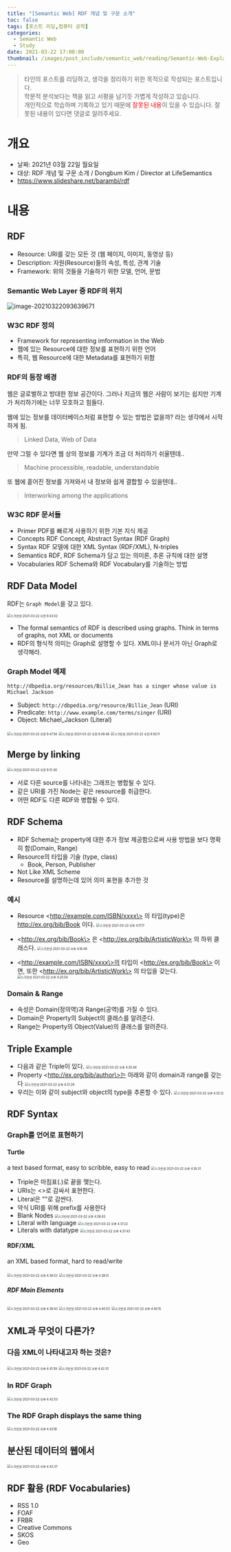 ```yaml
---
title: "[Semantic Web] RDF 개념 및 구문 소개"
toc: false
tags: [포스트 리딩,컴퓨터 공학]
categories:
  - Semantic Web
  - Study
date: 2021-03-22 17:00:00
thumbnail: /images/post_include/semantic_web/reading/Semantic-Web-Explained.png
---
```

> 타인의 포스트를 리딩하고, 생각을 정리하기 위한 목적으로 작성되는 포스트입니다.  
> 학문적 분석보다는 책을 읽고 서평을 남기듯 가볍게 작성하고 있습니다.  
> 개인적으로 학습하며 기록하고 있기 때문에 <font color='red'>잘못된 내용</font>이 있을 수 있습니다. 잘못된 내용이 있다면 댓글로 알려주세요.

# 개요
* 날짜: 2021년 03월 22일 월요일
* 대상: RDF 개념 및 구문 소개 / Dongbum Kim / Director at LifeSemantics
* https://www.slideshare.net/barambi/rdf

# 내용

## RDF

* Resource: URI를 갖는 모든 것 (웹 페이지, 이미지, 동영상 등)
* Description: 자원(Resource)들의 속성, 특성, 관계 기술
* Framework: 위의 것들을 기술하기 위한 모델, 언어, 문법

### Semantic Web Layer 중 RDF의 위치

![image-20210322093639671](/images/post_include/semantic_web/study/image-20210322093639671.png)

### W3C RDF 정의

* Framework for representing imformation in the Web
* 웹에 있는 Resource에 대한 정보를 표현하기 위한 언어
* 특히, 웹 Resource에 대한 Metadata를 표현하기 위함

### RDF의 등장 배경

웹은 글로벌하고 방대한 정보 공간이다. 그러나 지금의 웹은 사람이 보기는 쉽지만 기계가 처리하기에는 너무 모호하고 힘들다.

웹에 있는 정보를 데이터베이스처럼 표현할 수 있는 방법은 없을까? 라는 생각에서 시작하게 됨.

> Linked Data, Web of Data

만약 그럴 수 있다면 웹 상의 정보를 기계가 조금 더 처리하기 쉬울텐데..

> Machine processible, readable, understandable

또 웹에 흩어진 정보를 가져와서 내 정보와 쉽게 결합할 수 있을텐데..

> Interworking among the applications

### W3C RDF 문서들

* Primer
  PDF를 빠르게 사용하기 위한 기본 지식 제공
* Concepts
  RDF Concept, Abstract Syntax (RDF Graph)
* Syntax
  RDF 모델에 대한 XML Syntax (RDF/XML), N-triples
* Semantics
  RDF, RDF Schema가 담고 있는 의미론, 추론 규칙에 대한 설명
* Vocabularies
  RDF Schema와 RDF Vocabulary를 기술하는 방법

## RDF Data Model

RDF는 `Graph Model`을 갖고 있다.

<img src="/images/post_include/semantic_web/study/스크린샷2021-03-22 오전 94302.png" alt="스크린샷 2021-03-22 오전 9.43.02" style="zoom:50%;" />

* The formal semantics of RDF is described using graphs. Think in terms of graphs, not XML or documents
* RDF의 형식적 의미는 Graph로 설명할 수 있다. XML이나 문서가 아닌 Graph로 생각해라.

### Graph Model 예제

```
http://dbpedia.org/resources/Billie_Jean has a singer whose value is Michael Jackson
```

* Subject: `http://dbpedia.org/resource/Billie_Jean` (URI)
* Predicate: `http://www.example.com/terms/singer` (URI)
* Object: Michael_Jackson (Literal)

<img src="/images/post_include/semantic_web/study/스크린샷2021-03-22 오전 94758.png" alt="스크린샷 2021-03-22 오전 9.47.58" style="zoom:50%;" />

<img src="/images/post_include/semantic_web/study/스크린샷2021-03-22 오전 94948.png" alt="스크린샷 2021-03-22 오전 9.49.48" style="zoom:50%;" />

<img src="/images/post_include/semantic_web/study/스크린샷2021-03-22 오전 95011.png" alt="스크린샷 2021-03-22 오전 9.50.11" style="zoom:50%;" />

## Merge by linking

<img src="/images/post_include/semantic_web/study/스크린샷2021-03-22 오전 95140.png" alt="스크린샷 2021-03-22 오전 9.51.40" style="zoom:50%;" />

* 서로 다른 source를 나타내는 그래프는 병합될 수 있다.
* 같은 URI를 가진 Node는 같은 resource를 취급한다.
* 어떤 RDF도 다른 RDF와 병합될 수 있다.

## RDF Schema

* RDF Schema는 property에 대한 추가 정보 제공함으로써 사용 방법을 보다 명확히 함(Domain, Range)
* Resource의 타입을 기술 (type, class)
  * Book, Person, Publisher
* Not Like XML Scheme
* Resource를 설명하는데 있어 의미 표현을 추가한 것

### 예시

* Resource \<http://example.com/ISBN/xxxx\> 의 타입(type)은 <http://ex.org/bib/Book> 이다.
  <img src="/images/post_include/semantic_web/study/스크린샷2021-03-22 오후 41717.png" alt="스크린샷 2021-03-22 오후 4.17.17" style="zoom:50%;" />

* \<http://ex.org/bib/Book\> 은 \<http://ex.org/bib/ArtisticWork\> 의 하위 클래스다.
  <img src="/images/post_include/semantic_web/study/스크린샷2021-03-22 오후 41849.png" alt="스크린샷 2021-03-22 오후 4.18.49" style="zoom:50%;" />

* \<http://example.com/ISBN/xxxx\>의 타입이 \<http://ex.org/bib/Book\> 이면, 또한 \<http://ex.org/bib/ArtisticWork\> 의 타입을 갖는다.
  <img src="/images/post_include/semantic_web/study/스크린샷2021-03-22 오후 42054.png" alt="스크린샷 2021-03-22 오후 4.20.54" style="zoom:50%;" />

### Domain & Range

* 속성은 Domain(정의역)과 Range(공역)를 가질 수 있다.
* Domain은 Property의 Subject의 클래스를 알려준다.
* Range는 Property의 Object(Value)의 클래스를 알려준다.

## Triple Example

* 다음과 같은 Triple이 있다.
  <img src="/images/post_include/semantic_web/study/스크린샷2021-03-22 오후 43044.png" alt="스크린샷 2021-03-22 오후 4.30.44" style="zoom:50%;" />
* Property \<http://ex.org/bib/author\>는 아래와 같이 domain과 range를 갖는다
  <img src="/images/post_include/semantic_web/study/스크린샷2021-03-22 오후 43129.png" alt="스크린샷 2021-03-22 오후 4.31.29" style="zoom:50%;" />
* 우리는 이와 같이 subject와 object의 type을 추론할 수 있다.
  <img src="/images/post_include/semantic_web/study/스크린샷2021-03-22 오후 43212.png" alt="스크린샷 2021-03-22 오후 4.32.12" style="zoom:50%;" />

## RDF Syntax

### Graph를 언어로 표현하기

#### Turtle

a text based format, easy to scribble, easy to read
<img src="/images/post_include/semantic_web/study/스크린샷2021-03-22 오후 43531.png" alt="스크린샷 2021-03-22 오후 4.35.31" style="zoom:50%;" />

* Triple은 마침표(.)로 끝을 맺는다.
* URIs는 <>로 감싸서 표현한다.
* Literal은 ""로 감싼다.
* 약식 URI를 위해 prefix를 사용한다
* Blank Nodes
  <img src="/images/post_include/semantic_web/study/스크린샷2021-03-22 오후 43643.png" alt="스크린샷 2021-03-22 오후 4.36.43" style="zoom:50%;" />
* Literal with language
  <img src="/images/post_include/semantic_web/study/스크린샷2021-03-22 오후 43722.png" alt="스크린샷 2021-03-22 오후 4.37.22" style="zoom:50%;" />
* Literals with datatype
  <img src="/images/post_include/semantic_web/study/스크린샷2021-03-22 오후 43743.png" alt="스크린샷 2021-03-22 오후 4.37.43" style="zoom:50%;" />

#### RDF/XML

an XML based format, hard to read/write

<img src="/images/post_include/semantic_web/study/스크린샷2021-03-22 오후 43803.png" alt="스크린샷 2021-03-22 오후 4.38.03" style="zoom:50%;" />

<img src="/images/post_include/semantic_web/study/스크린샷2021-03-22 오후 43913.png" alt="스크린샷 2021-03-22 오후 4.39.13" style="zoom:50%;" />

##### RDF Main Elements

<img src="/images/post_include/semantic_web/study/스크린샷2021-03-22 오후 43943.png" alt="스크린샷 2021-03-22 오후 4.39.43" style="zoom:50%;" />

<img src="/images/post_include/semantic_web/study/스크린샷2021-03-22 오후 44003.png" alt="스크린샷 2021-03-22 오후 4.40.03" style="zoom:50%;" />

<img src="/images/post_include/semantic_web/study/스크린샷2021-03-22 오후 44015.png" alt="스크린샷 2021-03-22 오후 4.40.15" style="zoom:50%;" />

## XML과 무엇이 다른가?

### 다음 XML이 나타내고자 하는 것은?

<img src="/images/post_include/semantic_web/study/스크린샷2021-03-22 오후 44159.png" alt="스크린샷 2021-03-22 오후 4.41.59" style="zoom:50%;" />

<img src="/images/post_include/semantic_web/study/스크린샷2021-03-22 오후 44231.png" alt="스크린샷 2021-03-22 오후 4.42.31" style="zoom:50%;" />

### In RDF Graph

<img src="/images/post_include/semantic_web/study/스크린샷2021-03-22 오후 44253.png" alt="스크린샷 2021-03-22 오후 4.42.53" style="zoom:50%;" />

### The RDF Graph displays the same thing

<img src="/images/post_include/semantic_web/study/스크린샷2021-03-22 오후 44318.png" alt="스크린샷 2021-03-22 오후 4.43.18" style="zoom:50%;" />

## 분산된 데이터의 웹에서

<img src="/images/post_include/semantic_web/study/스크린샷2021-03-22 오후 44337.png" alt="스크린샷 2021-03-22 오후 4.43.37" style="zoom:50%;" />

## RDF 활용 (RDF Vocabularies)

* RSS 1.0
* FOAF
* FRBR
* Creative Commons
* SKOS
* Geo

